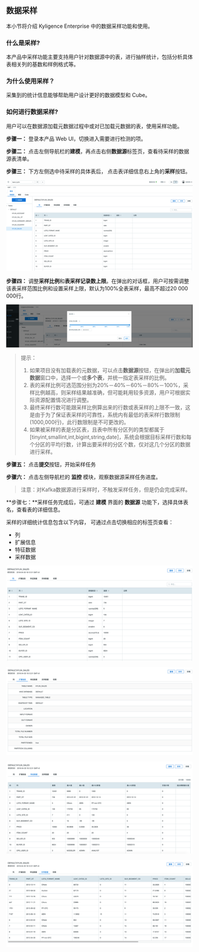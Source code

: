 ## 数据采样

本小节将介绍 Kyligence Enterprise 中的数据采样功能和使用。



### 什么是**采样**?

本产品中采样功能主要支持用户针对数据源中的表，进行抽样统计，包括分析具体表相关列的基数和样例格式等。 



### 为什么使用**采样**？

采集到的统计信息能够帮助用户设计更好的数据模型和 Cube。



### 如何进行数据采样?

用户可以在数据源加载元数据过程中或对已加载元数据的表，使用采样功能。

**步骤一：** 登录本产品 Web UI，切换进入需要进行检测的项。

**步骤二：** 点击左侧导航栏的**建模**，再点击右侧**数据源**标签页，查看待采样的数据源表清单。

**步骤三：** 下方左侧选中待采样的具体表后， 点击表详细信息右上角的**采样**按钮。

![点击采样按钮](images/table_sampling.png)



**步骤四：** 调整**采样比例**和**表采样记录数上限**。在弹出的对话框，用户可按需调整该表采样范围比例和设置采样上限，默认为100%全表采样，最高不超过20 000 000行。

![设置采样比例](images/table_sampling_percentage.png)

> 提示：
>
> 1. 如果项目没有加载表的元数据，可以点击**数据源**按钮，在弹出的**加载元数据**窗口中，选择一个或**多个表**，并统一指定表采样的比例。
> 2. 表的采样比例可选范围分别为20%－40%－60%－80%－100%，采样比例越高，则采样结果越准确，但可能耗用较多资源，用户可根据实际资源配置情况进行调整。
> 3. 最终采样行数可能跟采样比例算出来的行数或表采样的上限不一致，这是由于为了保证表采样的可靠性，系统内有最低的表采样行数限制(1000,000行)，此行数限制是不可更改的。
> 4. 如果被采样的表是分区表，且表中所有分区列的类型都属于[tinyint,smallint,int,bigint,string,date]，系统会根据目标采样行数和每个分区的平均行数，计算出要采样的分区个数，仅对这几个分区的数据进行采样。

**步骤五：** 点击**提交**按钮，开始采样任务

**步骤六：** 点击左侧导航栏的 **监控** 模块，观察数据源采样任务进度。

> 注意：对Kafka数据源进行采样时，不触发采样任务，但是仍会完成采样。

**步骤七：**采样任务完成后，可通过 **建模** 界面的 **数据源** 功能下，选择具体表名，查看表的详细信息。

采样的详细统计信息包含以下内容， 可通过点击切换相应的标签页查看：

- 列
- 扩展信息
- 特征数据
- 采样数据

![列](images/table_sampling_column.png)

![扩展信息](images/table_sampling_extend.png)

![特征数据](images/table_sampling_sample.png)

![采样数据](images/table_sampling_statistics.png)
